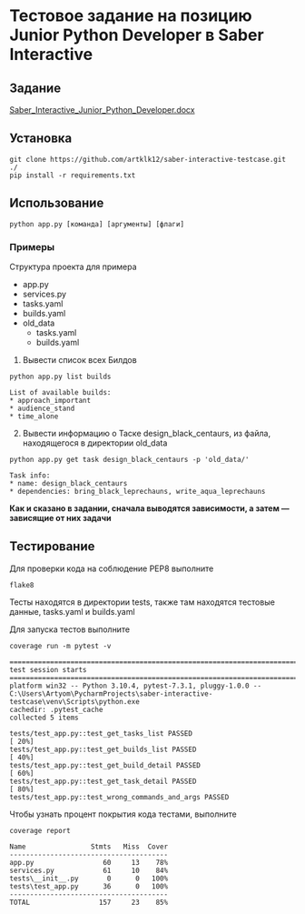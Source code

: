 # Тестовое задание на позицию Junior Python Developer в Saber Interactive

## Задание
[Saber_Interactive_Junior_Python_Developer.docx](https://github.com/artklk12/saber-interactive-testcase/files/11322437/Saber_Interactive_Junior_Python_Developer.docx)

## Установка
```
git clone https://github.com/artklk12/saber-interactive-testcase.git ./
pip install -r requirements.txt
```

## Использование
```
python app.py [команда] [аргументы] [флаги]
```

### Примеры
Структура проекта для примера
* app.py
* services.py
* tasks.yaml
* builds.yaml
* old_data
  * tasks.yaml
  * builds.yaml
  
1) Вывести список всех Билдов
```
python app.py list builds
```
```
List of available builds:
* approach_important
* audience_stand
* time_alone
```

2) Вывести информацию о Таске design_black_centaurs, из файла, находящегося в директории old_data
```
python app.py get task design_black_centaurs -p 'old_data/'
```
```
Task info:
* name: design_black_centaurs
* dependencies: bring_black_leprechauns, write_aqua_leprechauns
```

**Как и сказано в задании, сначала выводятся зависимости, а затем — зависящие от них задачи**

## Тестирование
Для проверки кода на соблюдение PEP8 выполните
```
flake8
```

Тесты находятся в директории tests, также там находятся тестовые данные, tasks.yaml и builds.yaml

Для запуска тестов выполните
```
coverage run -m pytest -v
```
```
========================================================================================================== test session starts ===========================================================================================================
platform win32 -- Python 3.10.4, pytest-7.3.1, pluggy-1.0.0 -- C:\Users\Artyom\PycharmProjects\saber-interactive-testcase\venv\Scripts\python.exe
cachedir: .pytest_cache
collected 5 items                                                                                                                                                                                                                          

tests/test_app.py::test_get_tasks_list PASSED                                                                                                                                                                                       [ 20%] 
tests/test_app.py::test_get_builds_list PASSED                                                                                                                                                                                      [ 40%] 
tests/test_app.py::test_get_build_detail PASSED                                                                                                                                                                                     [ 60%] 
tests/test_app.py::test_get_task_detail PASSED                                                                                                                                                                                      [ 80%] 
tests/test_app.py::test_wrong_commands_and_args PASSED    
```
Чтобы узнать процент покрытия кода тестами, выполните
```
coverage report
```
```
Name                Stmts   Miss  Cover
---------------------------------------
app.py                 60     13    78%
services.py            61     10    84%
tests\__init__.py       0      0   100%
tests\test_app.py      36      0   100%
---------------------------------------
TOTAL                 157     23    85%
```

 
